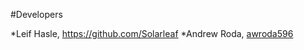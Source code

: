 #Developers

*Leif Hasle, https://github.com/Solarleaf
*Andrew Roda, [awroda596](https://github.com/awroda596)
